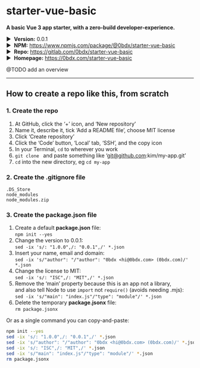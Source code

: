 # starter-vue-basic

__A basic Vue 3 app starter, with a zero-build developer-experience.__

▶&nbsp; __Version:__ 0.0.1  
▶&nbsp; __NPM:__ <https://www.npmjs.com/package/@0bdx/starter-vue-basic>  
▶&nbsp; __Repo:__ <https://gitlab.com/0bdx/starter-vue-basic>  
▶&nbsp; __Homepage:__ <https://0bdx.com/starter-vue-basic>

@TODO add an overview

---

## How to create a repo like this, from scratch

### __1. Create the repo__

1. At GitHub, click the ‘+’ icon, and ‘New repository’
2. Name it, describe it, tick ‘Add a README file’, choose MIT license
3. Click ‘Create repository’
4. Click the ‘Code’ button, ‘Local’ tab, ‘SSH’, and the copy icon
5. In your Terminal, `cd` to wherever you work
6. `git clone ` and paste something like ‘git@github.com:kim/my-app.git’
7. `cd` into the new directory, eg `cd my-app`

### __2. Create the .gitignore file__

```
.DS_Store
node_modules
node_modules.zip
```

### __3. Create the package.json file__

1. Create a default __package.json__ file:  
   `npm init --yes`
2. Change the version to 0.0.1:  
   `sed -ix 's/: "1.0.0",/: "0.0.1",/' *.json`
3. Insert your name, email and domain:  
   `sed -ix 's/"author": "/"author": "0bdx <hi@0bdx.com> (0bdx.com)/' *.json`
4. Change the license to MIT:  
   `sed -ix 's/: "ISC",/: "MIT",/' *.json`
5. Remove the ‘main’ property because this is an app not a library,  
   and also tell Node to use `import` not `require()` (avoids needing .mjs):  
   `sed -ix 's/"main": "index.js"/"type": "module"/' *.json`
6. Delete the temporary __package.jsonx__ file:  
   `rm package.jsonx`

Or as a single command you can copy-and-paste:
```sh
npm init --yes
sed -ix 's/: "1.0.0",/: "0.0.1",/' *.json
sed -ix 's/"author": "/"author": "0bdx <hi@0bdx.com> (0bdx.com)/' *.json
sed -ix 's/: "ISC",/: "MIT",/' *.json
sed -ix 's/"main": "index.js"/"type": "module"/' *.json
rm package.jsonx
```
